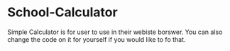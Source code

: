 # School-Calculator
Simple Calculator is for user to use in their webiste borswer. You can also change the code on it for yourself if you would like to fo that.
